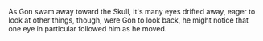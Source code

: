 As Gon swam away toward the Skull, it's many eyes drifted away, eager to look at other things, though, were Gon to look back, he might notice that one eye in particular followed him as he moved.